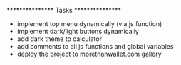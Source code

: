 *************** Tasks ***************
- implement top menu dynamically (via js function)
- implement dark/light buttons dynamically
- add dark theme to calculator
- add comments to all js functions and global variables
- deploy the project to morethanwallet.com gallery